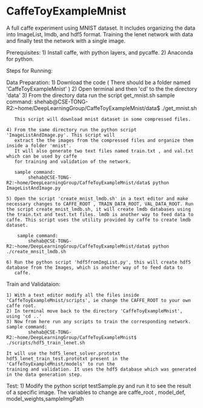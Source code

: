 # CaffeToyExampleMnist
A full caffe experiment using MNIST dataset. It includes organizing the data into ImageList, lmdb, and hdf5 format. Training the lenet network with data and finally test the network with a single image.

Prerequisites:
	1) Install caffe, with python layers, and pycaffe.
	2) Anaconda for python.

Steps for Running:

Data Preparation:
	1) Download the code ( There should be a folder named 'CaffeToyExampleMnist' )
	2) Open terminal and then 'cd' to the the directory 'data'
	3) From the directory data run the script get_mnist.sh
	    sample command: 
	    	shehab@CSE-TONG-R2:~home/DeepLearningGroup/CaffeToyExampleMnist/data$ ./get_mnist.sh

	   This script will download mnist dataset in some compressed files.

	4) From the same directory run the python script  'ImageListAndImage.py'. This script will
	   extract the the images from the compressed files and organize them inside a folder 'mnist'.
	   It will also generate two text files named train.txt , and val.txt which can be used by caffe
	   for training and validation of the network.

	   sample command: 
	    	shehab@CSE-TONG-R2:~home/DeepLearningGroup/CaffeToyExampleMnist/data$ python ImageListAndImage.py

	5) Open the script 'create_mnist_lmdb.sh' in a text editor and make necessary changes to CAFFE_ROOT , TRAIN_DATA_ROOT, VAL_DATA_ROOT. Run the script create_mnist_lmdb.sh, it will create lmdb databases using the train.txt and test.txt files. lmdb is another way to feed data to caffe. This script uses the utility provided by caffe to create lmdb dataset.

		sample command: 
	    	shehab@CSE-TONG-R2:~home/DeepLearningGroup/CaffeToyExampleMnist/data$ python ./create_mnsit_lmdb.sh

	6) Run the python script 'hdf5fromImgList.py', this will create hdf5 database from the Images, which is another way of to feed data to
	   caffe.

Train and Validataion:

	1) With a text editor modify all the files inside 'CaffeToyExampleMnist/scripts', ie change the CAFFE_ROOT to your own caffe root.
	2) In terminal move back to the directory 'CaffeToyExampleMnist', using 'cd ..'
	3) Now from here run any scripts to train the corresponding network.  
	sample command: 
	    	shehab@CSE-TONG-R2:~home/DeepLearningGroup/CaffeToyExampleMnist$ ./scripts/hdf5_train_lenet.sh

	It will use the hdf5_lenet_solver.prototxt hdf5_lenet_train_test.prototxt present in the 'CaffeToyExampleMnist/models' to run the 
	training and validation. It uses the hdf5 database which was generated in the data generation step.

Test:
	1) Modify the python script testSample.py  and run it to see the result of a specific image. The variables to change are
	caffe_root , model_def, model_weights,sampleImgPath 


